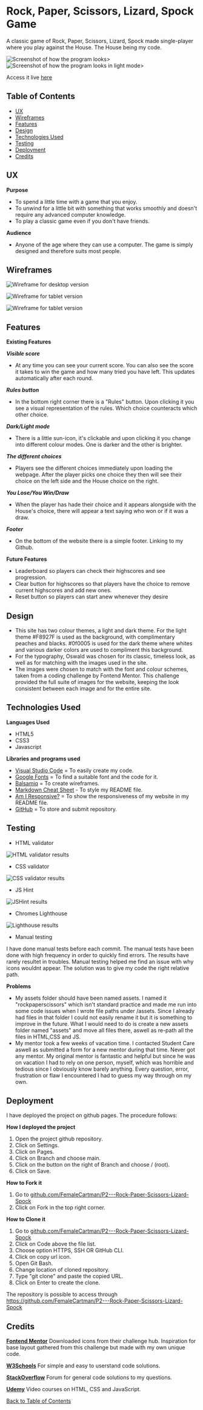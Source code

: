 # Rock, Paper, Scissors, Lizard, Spock Game
A classic game of Rock, Paper, Scissors, Lizard, Spock made single-player where you play against the House. The House being my code. 


<img
  src="rockpaperscissors\images\readmeimages\resposivewebpage.webp"
  alt="Screenshot of how the program looks"
  style="display: inline-block; margin: 0 auto; max-width: 600px">>
<img
  src="rockpaperscissors\images\readmeimages\responsiveLM.webp"
  alt="Screenshot of how the program looks in light mode"
  style="display: inline-block; margin: 0 auto; max-width: 600px">>

Access it live [here](https://github.com/FemaleCartman/P2---Rock-Paper-Scissors-Lizard-Spock)
## Table of Contents
+ [UX](#ux "UX")
+ [Wireframes](#wireframes "Wireframes")
+ [Features](#features "Features")
+ [Design](#design "Design")
+ [Technologies Used](#technologies-used "Technologies Used")
+ [Testing](#testing "Testing")
+ [Deployment](#deployment "Deployment")
+ [Credits](#credits "Credits")

## UX
**Purpose**
- To spend a little time with a game that you enjoy.
- To unwind for a little bit with something that works smoothly and doesn't require any advanced computer knowledge.
- To play a classic game even if you don't have friends. 

**Audience**
- Anyone of the age where they can use a computer.  The game is simply designed and therefore suits most people. 
## Wireframes 
<img
  src="rockpaperscissors\images\readmeimages\wireframedesktop.webp"
  alt="Wireframe for desktop version"
  style="display: inline-block; margin: 0 auto; max-width: 600px">

  <img
  src="rockpaperscissors\images\readmeimages\wireframetablet.webp"
  alt="Wireframe for tablet version"
  style="display: inline-block; margin: 0 auto; max-width: 300px">

  <img
  src="rockpaperscissors\images\readmeimages\wireframemobile.webp"
  alt="Wireframe for tablet version"
  style="display: inline-block; margin: 0 auto; max-width: 300px">
## Features

**Existing Features**

 ***Visible score***
- At any time you can see your current score. You can also see the score it takes to win the game and how many tried you have left. This updates automatically after each round. 

***Rules button***
- In the bottom right corner there is a "Rules" button. Upon clicking it you see a visual representation of the rules. Which choice counteracts which other choice. 

***Dark/Light mode***
- There is a little sun-icon, it's clickable and upon clicking it you change into different colour modes. One is darker and the other is brighter. 

***The different choices***
- Players see the different choices immediately upon loading the webpage. After the player picks one choice they then will see their choice on the left side and the House choice on the right.

***You Lose/You Win/Draw***
- When the player has hade their choice and it appears alongside with the House's choice, there will appear a text saying who won or if it was a draw. 

***Footer***
- On the bottom of the website there is a simple footer. Linking to my Github.


**Future Features**
- Leaderboard so players can check their highscores and see progression.
- Clear button for highscores so that players have the choice to remove current highscores and add new ones. 
- Reset button so players can start anew whenever they desire

## Design

- This site has two colour themes, a light and dark theme. For the light theme #F8927F is used as the background, with complimentary peaches and blacks. #0f0005 is used for the dark theme where whites and various darker colors are used to compliment this background.
- For the typography, Oswald was chosen for its classic, timeless look, as well as for matching with the images used in the site.
- The images were chosen to match with the font and colour schemes, taken from a coding challenge by Fontend Mentor. This challenge provided the full suite of images for the website, keeping the look consistent between each image and for the entire site.

## Technologies Used

**Languages Used** 
- HTML5
- CSS3
- Javascript

**Libraries and programs used**
- [Visual Studio Code](https://code.visualstudio.com/) = To easily create my code.
- [Google Fonts](https://fonts.google.com/) = To find a suitable font and the code for it.
- [Balsamiq](https://balsamiq.com/) = To create wireframes.
- [Markdown Cheat Sheet](https://www.markdownguide.org/cheat-sheet/) - To style my README file. 
- [Am I Responsive?](https://ui.dev/amiresponsive) = To show the responsiveness of my website in my README file.
- [GitHub](https://github.com/) = To store and submit repository.

## Testing
- HTML validator

<img
  src="rockpaperscissors\images\readmeimages\htmlchecker.webp"
  alt="HTML validator results"
  style="display: inline-block; margin: 0 auto; max-width: 300px">

- CSS validator

<img
  src="rockpaperscissors\images\readmeimages\cssvalidator.webp"
  alt="CSS validator results"
  style="display: inline-block; margin: 0 auto; max-width: 300px">

- JS Hint

<img
  src="rockpaperscissors\images\readmeimages\jshint.webp"
  alt="JSHint results"
  style="display: inline-block; margin: 0 auto; max-width: 300px">

- Chromes Lighthouse

<img
  src="rockpaperscissors\images\readmeimages\lighthouse.webp"
  alt="Lighthouse results"
  style="display: inline-block; margin: 0 auto; max-width: 300px">


- Manual testing

I have done manual tests before each commit. The manual tests have been done with high frequency in order to quickly find errors. The results have rarely resultet in troubles. Manual testing helped me find an issue with why icons wouldnt appear. The solution was to give my code the right relative path.

**Problems**
- My assets folder should have been named assets. I named it "rockpaperscissors" which isn't standard practice and made me run into some code issues when I wrote file paths under /assets. 
Since I already had files in that folder I could not easily rename it but it is something to improve in the future. What I would need to do is create a new assets folder named "assets" and move all files there, aswell as re-path all the files in HTML,CSS and JS. 
- My mentor took a few weeks of vacation time. I contacted Student Care aswell as submitted a form for a new mentor during that time. Never got any mentor. My original mentor is fantastic and helpful but since he was on vacation I had to rely on one person, myself, which was horrible and tedious since I obviously know barely anything. Every question, error, frustration or flaw I encountered I had to guess my way through on my own.  

## Deployment 
I have deployed the project on github pages. The procedure follows:

**How I deployed the project**
1. Open the project github repository.
2. Click on Settings.
3. Click on Pages.
4. Click on Branch and choose main.
5. Click on the button on the right of Branch and choose / (root).
6. Click on Save.

**How to Fork it**
1. Go to [github.com/FemaleCartman/P2---Rock-Paper-Scissors-Lizard-Spock](https://github.com/FemaleCartman/P2---Rock-Paper-Scissors-Lizard-Spock)
2. Click on Fork in the top right corner.

**How to Clone it**
1. Go to [github.com/FemaleCartman/P2---Rock-Paper-Scissors-Lizard-Spock](https://github.com/FemaleCartman/P2---Rock-Paper-Scissors-Lizard-Spock)
2. Click on Code above the file list.
3. Choose option HTTPS, SSH OR GitHub CLI.
4. Click on copy url icon.
5. Open Git Bash.
6. Change location of cloned repository.
7. Type "git clone" and paste the copied URL.
8. Click on Enter to create the clone. 


The repository is possible to access through https://github.com/FemaleCartman/P2---Rock-Paper-Scissors-Lizard-Spock
## Credits

[**Fontend Mentor**](https://www.frontendmentor.io/challenges)
Downloaded icons from their challenge hub. Inspiration for base layout gathered from this challenge but made with my own unique code.

[**W3Schools**](https://www.w3schools.com/)
For simple and easy to userstand code solutions.

[**StackOverflow**](https://stackoverflow.com/)
Forum for general code solutions to my questions.

[**Udemy**](https://www.udemy.com/) 
Video courses on HTML, CSS and JavaScript. 


[Back to Table of Contents](#Table-of-Contents)
